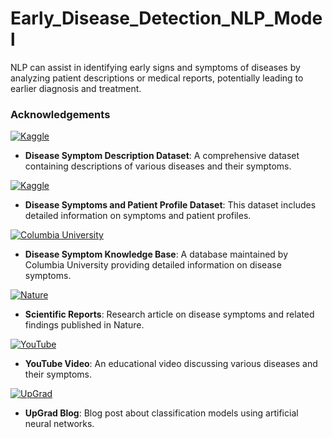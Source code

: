 # Early_Disease_Detection_NLP_Model
NLP can assist in identifying early signs and symptoms of diseases by analyzing patient descriptions or medical reports, potentially leading to earlier diagnosis and treatment.

### Acknowledgements

[![Kaggle](https://img.shields.io/badge/Kaggle-Data-blue?style=for-the-badge&logo=kaggle)](https://www.kaggle.com/datasets/itachi9604/disease-symptom-description-dataset?select=dataset.csv)
- **Disease Symptom Description Dataset**: A comprehensive dataset containing descriptions of various diseases and their symptoms.

[![Kaggle](https://img.shields.io/badge/Kaggle-Data-blue?style=for-the-badge&logo=kaggle)](https://www.kaggle.com/datasets/uom190346a/disease-symptoms-and-patient-profile-dataset)
- **Disease Symptoms and Patient Profile Dataset**: This dataset includes detailed information on symptoms and patient profiles.

[![Columbia University](https://img.shields.io/badge/Columbia_University-Database-blue?style=for-the-badge&logo=columbia-university)](https://people.dbmi.columbia.edu/~friedma/Projects/DiseaseSymptomKB/index.html)
- **Disease Symptom Knowledge Base**: A database maintained by Columbia University providing detailed information on disease symptoms.

[![Nature](https://img.shields.io/badge/Nature-Article-blue?style=for-the-badge&logo=nature)](https://www.nature.com/articles/s41598-023-35482-0)
- **Scientific Reports**: Research article on disease symptoms and related findings published in Nature.

[![YouTube](https://img.shields.io/badge/YouTube-Video-red?style=for-the-badge&logo=youtube)](https://www.youtube.com/watch?v=kk762SkWv4U)
- **YouTube Video**: An educational video discussing various diseases and their symptoms.

[![UpGrad](https://img.shields.io/badge/UpGrad-Blog-red?style=for-the-badge&logo=upgrad)](https://www.upgrad.com/blog/classification-model-using-artificial-neural-networks/)
- **UpGrad Blog**: Blog post about classification models using artificial neural networks.
